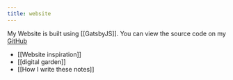 ```yaml
---
title: website
---
```


My Website is built using [[GatsbyJS]]. You can view the source code on my [GitHub](https://github.com/dschapman/my-website)

- [[Website inspiration]]
- [[digital garden]]
- [[How I write these notes]]
